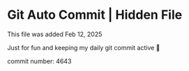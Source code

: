 # Git Auto Commit | Hidden File

This file was added Feb 12, 2025

Just for fun and keeping my daily git commit active 🤪

commit number: 4643
